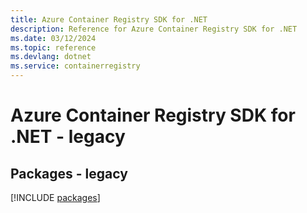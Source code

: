 ```yaml
---
title: Azure Container Registry SDK for .NET
description: Reference for Azure Container Registry SDK for .NET
ms.date: 03/12/2024
ms.topic: reference
ms.devlang: dotnet
ms.service: containerregistry
---
```

# Azure Container Registry SDK for .NET - legacy
## Packages - legacy
[!INCLUDE [packages](container-registry-index.md)]